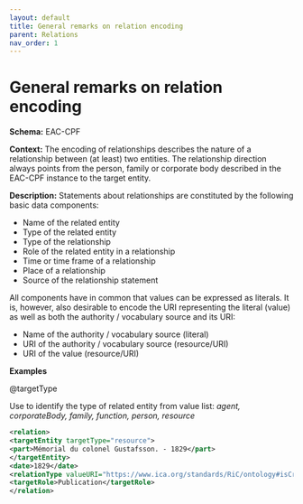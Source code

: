 ```yaml
---
layout: default
title: General remarks on relation encoding
parent: Relations
nav_order: 1
---
```


# General remarks on relation encoding
**Schema:**
EAC-CPF

**Context:**
The encoding of relationships describes the nature of a relationship between (at least) two entities. The relationship direction always points from the person, family or corporate body described in the EAC-CPF instance to the target entity.

**Description:**
Statements about relationships are constituted by the following basic data components:
* Name of the related entity
* Type of the related entity
* Type of the relationship
* Role of the related entity in a relationship
* Time or time frame of a relationship
* Place of a relationship
* Source of the relationship statement

All components have in common that values can be expressed as literals. It is, however, also desirable to encode the URI representing the literal (value) as well as both the authority / vocabulary source and its URI:
* Name of the authority / vocabulary source (literal)
* URI of the authority / vocabulary source (resource/URI)
* URI of the value (resource/URI)

**Examples** 

@targetType

Use to identify the type of related entity from value list: _agent, corporateBody, family, function, person, resource_

```xml
<relation>
<targetEntity targetType="resource">
<part>Mémorial du colonel Gustafsson. - 1829</part>
</targetEntity>
<date>1829</date>
<relationType valueURI="https://www.ica.org/standards/RiC/ontology#isCreatorOf" vocabularySource="RiC-O" vocabularySourceURI="https://www.ica.org/standards/RiC/ontology">is creator of</relationType>
<targetRole>Publication</targetRole>
</relation>
```

